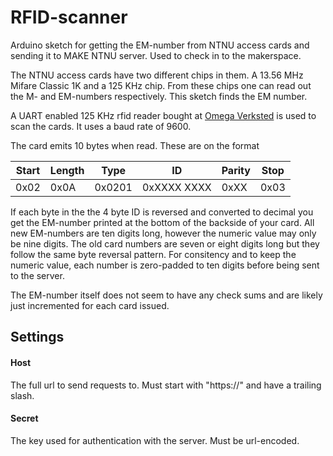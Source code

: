 # RFID-scanner

Arduino sketch for getting the EM-number from NTNU access cards and sending it to MAKE NTNU server. Used to check in to the makerspace.

The NTNU access cards have two different chips in them. A 13.56 MHz Mifare Classic 1K and a 125 KHz chip. From these chips one can read out the M- and EM-numbers respectively. This sketch finds the EM number.

A UART enabled 125 KHz rfid reader bought at [Omega Verksted](https://omegav.no) is used to scan the cards. It uses a baud rate of 9600.

The card emits 10 bytes when read. These are on the format

| Start | Length | Type   | ID          | Parity | Stop |
|-------|--------|--------|-------------|--------|------|
| 0x02  | 0x0A   | 0x0201 | 0xXXXX XXXX | 0xXX   | 0x03 |

If each byte in the the 4 byte ID is reversed and converted to decimal you get the EM-number printed at the bottom of the backside of your card. All new EM-numbers are ten digits long, however the numeric value may only be nine digits. The old card numbers are seven or eight digits long but they follow the same byte reversal pattern. For consitency and to keep the numeric value, each number is zero-padded to ten digits before being sent to the server.

The EM-number itself does not seem to have any check sums and are likely just incremented for each card issued.

## Settings
#### Host
The full url to send requests to. Must start with "https://" and have a trailing slash.
#### Secret
The key used for authentication with the server. Must be url-encoded.
